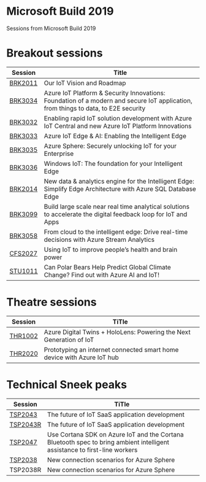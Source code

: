 # Microsoft Build 2019

Sessions from Microsoft Build 2019


# Breakout sessions

| Session | Title |
|---|---|
| [BRK2011](https://mybuild.techcommunity.microsoft.com/sessions/77052?source=sessions) | Our IoT Vision and Roadmap |
| [BRK3034](https://mybuild.techcommunity.microsoft.com/sessions/77055?source=sessions) | Azure IoT Platform & Security Innovations: Foundation of a modern and secure IoT application, from things to data, to E2E security |
| [BRK3032](https://mybuild.techcommunity.microsoft.com/sessions/77053?source=sessions) | Enabling rapid IoT solution development with Azure IoT Central and new Azure IoT Platform Innovations |
| [BRK3033](https://mybuild.techcommunity.microsoft.com/sessions/77054?source=sessions) | Azure IoT Edge & AI: Enabling the Intelligent Edge |
| [BRK3035](https://mybuild.techcommunity.microsoft.com/sessions/77056?source=sessions) | Azure Sphere: Securely unlocking IoT for your Enterprise |
| [BRK3036](https://mybuild.techcommunity.microsoft.com/sessions/77057?source=sessions) | Windows IoT: The foundation for your Intelligent Edge |
| [BRK2014](https://mybuild.techcommunity.microsoft.com/sessions/76983?source=sessions) | New data & analytics engine for the Intelligent Edge: Simplify Edge Architecture with Azure SQL Database Edge |
| [BRK3099](https://mybuild.techcommunity.microsoft.com/sessions/77000?source=sessions) | Build large scale near real time analytical solutions to accelerate the digital feedback loop for IoT and Apps |
| [BRK3058](https://mybuild.techcommunity.microsoft.com/sessions/76999?source=sessions) | From cloud to the intelligent edge: Drive real-time decisions with Azure Stream Analytics |
| [CFS2027](https://mybuild.techcommunity.microsoft.com/sessions/77175?source=sessions) | Using IoT to improve people’s health and brain power |
| [STU1011](https://mybuild.techcommunity.microsoft.com/sessions/77455?source=sessions) | Can Polar Bears Help Predict Global Climate Change? Find out with Azure AI and IoT! |

 
# Theatre sessions

| Session | TiTle |
|---|---|
| [THR1002](https://mybuild.techcommunity.microsoft.com/sessions/77248?source=sessions) | Azure Digital Twins + HoloLens: Powering the Next Generation of IoT |
| [THR2020](https://mybuild.techcommunity.microsoft.com/sessions/77335?source=sessions) | Prototyping an internet connected smart home device with Azure IoT hub |

 

# Technical Sneek peaks

| Session | TiTle |
|---|---|
| [TSP2043](https://mybuild.techcommunity.microsoft.com/sessions/77612?source=sessions) | The future of IoT SaaS application development |
| [TSP2043R](https://mybuild.techcommunity.microsoft.com/sessions/77533?source=sessions) | The future of IoT SaaS application development |
| [TSP2047](https://mybuild.techcommunity.microsoft.com/sessions/77537?source=sessions) | Use Cortana SDK on Azure IoT and the Cortana Bluetooth spec to bring ambient intelligent assistance to first-line workers |
| [TSP2038](https://mybuild.techcommunity.microsoft.com/sessions/77528?source=sessions) | New connection scenarios for Azure Sphere |
| TSP2038R | New connection scenarios for Azure Sphere |

